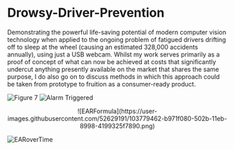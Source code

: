 # Drowsy-Driver-Prevention
Demonstrating the powerful life-saving potential of modern computer vision technology when applied to the ongoing problem of fatigued drivers drifting off to sleep at the wheel (causing an estimated 328,000 accidents annually), using just a USB webcam. Whilst my work serves primarily as a proof of concept of what can now be achieved at costs that significantly undercut anything presently available on the market that shares the same purpose, I do also go on to discuss methods in which this approach could be taken from prototype to fruition as a consumer-ready product. 


  
  ![Figure 7](https://user-images.githubusercontent.com/52629191/103778959-f2f62c00-502a-11eb-896a-ed06d7cabf8b.png)
  ![Alarm Triggered](https://user-images.githubusercontent.com/52629191/103779163-44062000-502b-11eb-9714-febb4e60d554.png)
  
<p align="center">
  ![EARFormula](https://user-images.githubusercontent.com/52629191/103779462-b971f080-502b-11eb-8998-4199325f7890.png)
</p>

  ![EARoverTime](https://user-images.githubusercontent.com/52629191/103779473-bb3bb400-502b-11eb-9ed9-8830d85868be.png)

